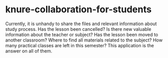 # knure-collaboration-for-students 
Currently, it is unhandy to share the files and relevant information about study process. Has the lesson been cancelled? Is there new valuable information about the teacher or subject? Has the lesson been moved to another classroom? Where to find all materials related to the subject? How many practical classes are left in this semester?  This application is the answer on all of them.

